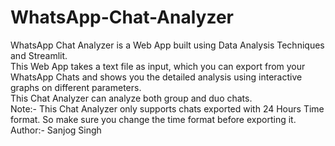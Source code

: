 # WhatsApp-Chat-Analyzer
WhatsApp Chat Analyzer is a Web App built using Data Analysis Techniques and Streamlit.<br>
This Web App takes a text file as input, which you can export from your WhatsApp Chats and shows you the detailed analysis using interactive graphs on different parameters.<br>
This Chat Analyzer can analyze both group and duo chats.<br>
Note:- This Chat Analyzer only supports chats exported with 24 Hours Time format. So make sure you change the time format before exporting it.<br>
Author:- Sanjog Singh
